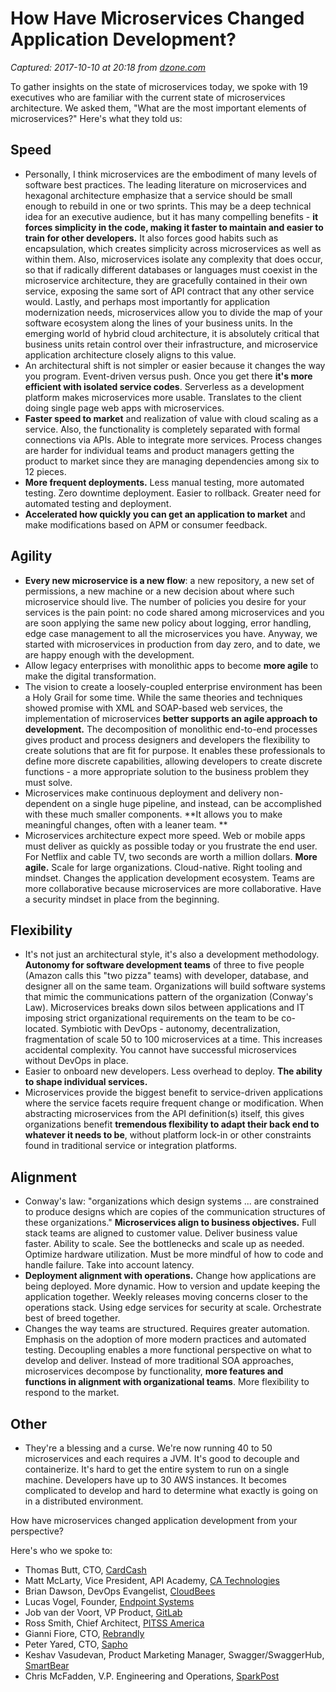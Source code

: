 # How Have Microservices Changed Application Development?

_Captured: 2017-10-10 at 20:18 from [dzone.com](https://dzone.com/articles/how-have-microservices-changed-application-develop?edition=329552&utm_source=Daily%20Digest&utm_medium=email&utm_campaign=Daily%20Digest%202017-10-10)_

To gather insights on the state of microservices today, we spoke with 19 executives who are familiar with the current state of microservices architecture. We asked them, "What are the most important elements of microservices?" Here's what they told us:

## Speed

  * Personally, I think microservices are the embodiment of many levels of software best practices. The leading literature on microservices and hexagonal architecture emphasize that a service should be small enough to rebuild in one or two sprints. This may be a deep technical idea for an executive audience, but it has many compelling benefits - **it forces simplicity in the code, making it faster to maintain and easier to train for other developers.** It also forces good habits such as encapsulation, which creates simplicity across microservices as well as within them. Also, microservices isolate any complexity that does occur, so that if radically different databases or languages must coexist in the microservice architecture, they are gracefully contained in their own service, exposing the same sort of API contract that any other service would. Lastly, and perhaps most importantly for application modernization needs, microservices allow you to divide the map of your software ecosystem along the lines of your business units. In the emerging world of hybrid cloud architecture, it is absolutely critical that business units retain control over their infrastructure, and microservice application architecture closely aligns to this value.
  * An architectural shift is not simpler or easier because it changes the way you program. Event-driven versus push. Once you get there **it's more efficient with isolated service codes**. Serverless as a development platform makes microservices more usable. Translates to the client doing single page web apps with microservices.
  * **Faster speed to market** and realization of value with cloud scaling as a service. Also, the functionality is completely separated with formal connections via APIs. Able to integrate more services. Process changes are harder for individual teams and product managers getting the product to market since they are managing dependencies among six to 12 pieces.
  * **More frequent deployments.** Less manual testing, more automated testing. Zero downtime deployment. Easier to rollback. Greater need for automated testing and deployment.
  * **Accelerated how quickly you can get an application to market** and make modifications based on APM or consumer feedback.

## Agility

  * **Every new microservice is a new flow**: a new repository, a new set of permissions, a new machine or a new decision about where such microservice should live. The number of policies you desire for your services is the pain point: no code shared among microservices and you are soon applying the same new policy about logging, error handling, edge case management to all the microservices you have. Anyway, we started with microservices in production from day zero, and to date, we are happy enough with the development.
  * Allow legacy enterprises with monolithic apps to become **more agile** to make the digital transformation.
  * The vision to create a loosely-coupled enterprise environment has been a Holy Grail for some time. While the same theories and techniques showed promise with XML and SOAP-based web services, the implementation of microservices **better supports an agile approach to development.** The decomposition of monolithic end-to-end processes gives product and process designers and developers the flexibility to create solutions that are fit for purpose. It enables these professionals to define more discrete capabilities, allowing developers to create discrete functions - a more appropriate solution to the business problem they must solve.
  * Microservices make continuous deployment and delivery non-dependent on a single huge pipeline, and instead, can be accomplished with these much smaller components. **It allows you to make meaningful changes, often with a leaner team. **
  * Microservices architecture expect more speed. Web or mobile apps must deliver as quickly as possible today or you frustrate the end user. For Netflix and cable TV, two seconds are worth a million dollars. **More agile.** Scale for large organizations. Cloud-native. Right tooling and mindset. Changes the application development ecosystem. Teams are more collaborative because microservices are more collaborative. Have a security mindset in place from the beginning.

## Flexibility

  * It's not just an architectural style, it's also a development methodology. **Autonomy for software development teams** of three to five people (Amazon calls this "two pizza" teams) with developer, database, and designer all on the same team. Organizations will build software systems that mimic the communications pattern of the organization (Conway's Law). Microservices breaks down silos between applications and IT imposing strict organizational requirements on the team to be co-located. Symbiotic with DevOps - autonomy, decentralization, fragmentation of scale 50 to 100 microservices at a time. This increases accidental complexity. You cannot have successful microservices without DevOps in place. 
  * Easier to onboard new developers. Less overhead to deploy. **The ability to shape individual services.**
  * Microservices provide the biggest benefit to service-driven applications where the service facets require frequent change or modification. When abstracting microservices from the API definition(s) itself, this gives organizations benefit **tremendous flexibility to adapt their back end to whatever it needs to be**, without platform lock-in or other constraints found in traditional service or integration platforms. 

## Alignment

  * Conway's law: "organizations which design systems ... are constrained to produce designs which are copies of the communication structures of these organizations." **Microservices align to business objectives.** Full stack teams are aligned to customer value. Deliver business value faster. Ability to scale. See the bottlenecks and scale up as needed. Optimize hardware utilization. Must be more mindful of how to code and handle failure. Take into account latency.
  * **Deployment alignment with operations.** Change how applications are being deployed. More dynamic. How to version and update keeping the application together. Weekly releases moving concerns closer to the operations stack. Using edge services for security at scale. Orchestrate best of breed together.
  * Changes the way teams are structured. Requires greater automation. Emphasis on the adoption of more modern practices and automated testing. Decoupling enables a more functional perspective on what to develop and deliver. Instead of more traditional SOA approaches, microservices decompose by functionality, **more features and functions in alignment with organizational teams**. More flexibility to respond to the market.

## Other

  * They're a blessing and a curse. We're now running 40 to 50 microservices and each requires a JVM. It's good to decouple and containerize. It's hard to get the entire system to run on a single machine. Developers have up to 30 AWS instances. It becomes complicated to develop and hard to determine what exactly is going on in a distributed environment.

How have microservices changed application development from your perspective?

Here's who we spoke to:

  * Thomas Butt, CTO, [CardCash](https://www.cardcash.com/)
  * Matt McLarty, Vice President, API Academy, [CA Technologies](http://www.ca.com/)
  * Brian Dawson, DevOps Evangelist, [CloudBees](http://www.cloudbees.com/)
  * Lucas Vogel, Founder, [Endpoint Systems](https://www.endpointsystems.com/)
  * Job van der Voort, VP Product, [GitLab](http://www.gitlab.com/)
  * Ross Smith, Chief Architect, [PITSS America](http://www.pitss.com/)
  * Gianni Fiore, CTO, [Rebrandly](http://www.rebrandly.com/)
  * Peter Yared, CTO, [Sapho](http://www.sapho.com/)
  * Keshav Vasudevan, Product Marketing Manager, Swagger/SwaggerHub, [SmartBear](http://www.smartbear.com/)
  * Chris McFadden, V.P. Engineering and Operations, [SparkPost](http://www.sparkpost.com/)
